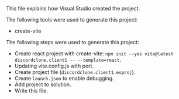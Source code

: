This file explains how Visual Studio created the project.

The following tools were used to generate this project:
- create-vite

The following steps were used to generate this project:
- Create react project with create-vite: `npm init --yes vite@latest discordclone.client1 -- --template=react`.
- Updating vite.config.js with port.
- Create project file (`discordclone.client1.esproj`).
- Create `launch.json` to enable debugging.
- Add project to solution.
- Write this file.
